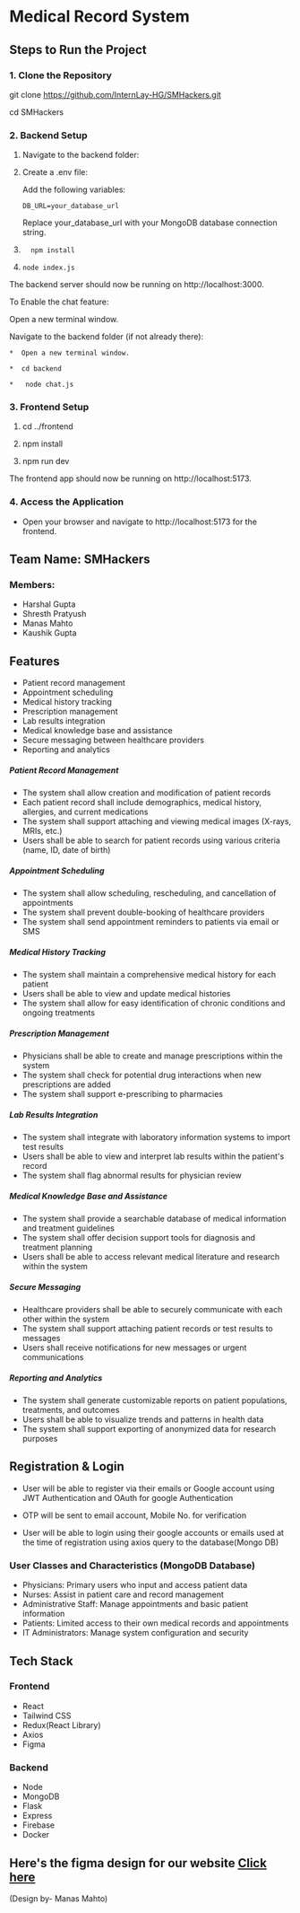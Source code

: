 # Medical Record System



Steps to Run the Project
------------------------

### 1\. Clone the Repository

git clone https://github.com/InternLay-HG/SMHackers.git

cd SMHackers

### 2\. Backend Setup

1.  Navigate to the backend folder: 
    
2. Create a .env file:

      Add the following variables:

       DB_URL=your_database_url

    Replace your_database_url with your MongoDB database connection string.  

3.  
         npm install
    
4.     node index.js

  The backend server should now be running on http://localhost:3000.
    

To Enable the chat feature:

Open a new terminal window.

Navigate to the backend folder (if not already there):
    
    *  Open a new terminal window.
        
    *  cd backend
        
    *   node chat.js
        

### 3\. Frontend Setup

1.  cd ../frontend
    
2.  npm install
    
3.  npm run dev

The frontend app should now be running on http://localhost:5173.
    

### 4\. Access the Application

*   Open your browser and navigate to http://localhost:5173 for the frontend.

## Team Name: SMHackers
### Members:
- Harshal Gupta
- Shresth Pratyush
- Manas Mahto
- Kaushik Gupta

## Features
- Patient record management
- Appointment scheduling
- Medical history tracking
- Prescription management
- Lab results integration
- Medical knowledge base and assistance
- Secure messaging between healthcare providers
- Reporting and analytics


##### Patient Record Management
- The system shall allow creation and modification of patient records
- Each patient record shall include demographics, medical history, allergies, and current medications
- The system shall support attaching and viewing medical images (X-rays, MRIs, etc.)
- Users shall be able to search for patient records using various criteria (name, ID, date of birth)

##### Appointment Scheduling
- The system shall allow scheduling, rescheduling, and cancellation of appointments
- The system shall prevent double-booking of healthcare providers
- The system shall send appointment reminders to patients via email or SMS

##### Medical History Tracking
- The system shall maintain a comprehensive medical history for each patient
- Users shall be able to view and update medical histories
- The system shall allow for easy identification of chronic conditions and ongoing treatments

##### Prescription Management
- Physicians shall be able to create and manage prescriptions within the system
- The system shall check for potential drug interactions when new prescriptions are added
- The system shall support e-prescribing to pharmacies

##### Lab Results Integration
- The system shall integrate with laboratory information systems to import test results
- Users shall be able to view and interpret lab results within the patient's record
- The system shall flag abnormal results for physician review

##### Medical Knowledge Base and Assistance
- The system shall provide a searchable database of medical information and treatment guidelines
- The system shall offer decision support tools for diagnosis and treatment planning
- Users shall be able to access relevant medical literature and research within the system

##### Secure Messaging
- Healthcare providers shall be able to securely communicate with each other within the system
- The system shall support attaching patient records or test results to messages
- Users shall receive notifications for new messages or urgent communications

##### Reporting and Analytics
- The system shall generate customizable reports on patient populations, treatments, and outcomes
- Users shall be able to visualize trends and patterns in health data
- The system shall support exporting of anonymized data for research purposes

## Registration & Login
- User will be able to register via their emails or Google account using JWT Authentication and OAuth for google Authentication
- OTP will be sent to email account, Mobile No. for verification

- User will be able to login using their google accounts or emails used at the time of registration using axios query to the database(Mongo DB)
### User Classes and Characteristics (MongoDB Database)
- Physicians: Primary users who input and access patient data
- Nurses: Assist in patient care and record management
- Administrative Staff: Manage appointments and basic patient information
- Patients: Limited access to their own medical records and appointments
- IT Administrators: Manage system configuration and security


## Tech Stack
### Frontend
- React
- Tailwind CSS
- Redux(React Library)
- Axios
- Figma

### Backend
- Node
- MongoDB
- Flask
- Express
- Firebase
- Docker

## Here's the figma design for our website   [Click here](https://www.figma.com/design/tIpj8R0GSiz43zEHWRH17F/Medic?node-id=0-1&t=buuKm4BnJ3w8z1cZ-1 )
(Design by- Manas Mahto)
